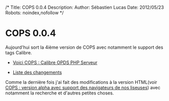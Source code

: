 /*
Title: COPS 0.0.4
Description: 
Author: Sébastien Lucas
Date: 2012/05/23
Robots: noindex,nofollow
*/
# COPS 0.0.4

Aujourd'hui sort la 4ième version de COPS avec notamment le support des tags Calibre.

*	[Voici COPS : Calibre OPDS PHP Serveur](/fr/oss/calibre-opds-php-server)

*	[Liste des changements](/fr/oss/calibre-opds-php-server-changelog)

Comme la dernière fois j'ai fait des modifications à la version HTML(voir [COPS : version alpha avec support des navigateurs de nos liseuses](/blog/cops-eink-1)) avec notamment la recherche et d'autres petites choses.




